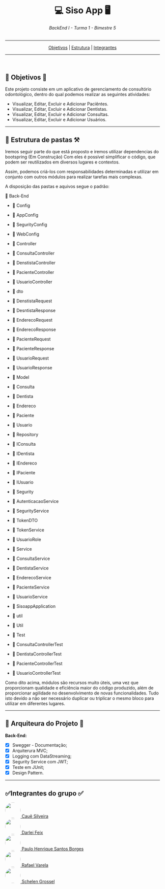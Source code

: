 <div align="center">
    <h1>💻 Siso App 🖥️</h1>
    <h6>BackEnd I - Turma 1 - Bimestre 5</h6>
</div>

---
<div  align="center">
<nav> <a href="#objetivos">Objetivos</a> | <a href="#estrutura">Estrutura</a> | <a href="#integrantes">Integrantes</a></nav>
</div>

---

<br>
<h2 id="objetivos">🚀 Objetivos 🚀</h2>
<p>


Este projeto consiste em um aplicativo de gerenciamento de consultório odontológico, dentro do qual podemos realizar as seguintes atividades:


- Visualizar, Editar, Excluir e Adicionar Paciêntes.
- Visualizar, Editar, Excluir e Adicionar Dentistas.
- Visualizar, Editar, Excluir e Adicionar Consultas.
- Visualizar, Editar, Excluir e Adicionar Usuários.

---

<h2 id="estrutura">🎯 Estrutura de pastas ⚒️</h2>

Iremos seguir parte do que está proposto e iremos utilizar dependencias do bootspring (Em Construção) Com eles é possível simplificar o código, que podem ser reutilizados em diversos lugares e contextos.

Assim, podemos criá-los com responsabilidades determinadas e utilizar em conjunto com outros módulos para realizar tarefas mais complexas.

A disposição das pastas e aquivos segue o padrão:


:open_file_folder: Back-End
- :open_file_folder: Config
- :page_facing_up: AppConfig
- :page_facing_up: SegurityConfig
- :page_facing_up: WebConfig
- :open_file_folder: Controller
- :page_facing_up: ConsultaController
- :page_facing_up: DenstistaController
- :page_facing_up: PacienteController
- :page_facing_up: UsuarioController
- :open_file_folder: dto
- :page_facing_up: DenstistaRequest
- :page_facing_up: DesntistaResponse
- :page_facing_up: EnderecoRequest
- :page_facing_up: EnderecoResponse
- :page_facing_up: PacienteRequest
- :page_facing_up: PacienteResponse
- :page_facing_up: UsuarioRequest
- :page_facing_up: UsuarioResponse
- :open_file_folder: Model
- :page_facing_up: Consulta
- :page_facing_up: Dentista
- :page_facing_up: Endereco
- :page_facing_up: Paciente
- :page_facing_up: Usuario
- :open_file_folder: Repository
- :page_facing_up: IConsulta
- :page_facing_up: IDentista
- :page_facing_up: IEndereco
- :page_facing_up: IPaciente
- :page_facing_up: IUsuario
- :open_file_folder: Segurity
- :page_facing_up: AutenticacaoService
- :page_facing_up: SegurityService
- :page_facing_up: TokenDTO
- :page_facing_up: TokenService
- :page_facing_up: UsuarioRole
- :open_file_folder: Service
- :page_facing_up: ConsultaService
- :page_facing_up: DentistaService
- :page_facing_up: EnderecoService
- :page_facing_up: PacienteService
- :page_facing_up: UsuarioService

- :page_facing_up: SisoappApplication

- :open_file_folder: util
- :page_facing_up: Util

- :open_file_folder: Test
- :page_facing_up: ConsultaControllerTest
- :page_facing_up: DentistaControllerTest
- :page_facing_up: PacienteControllerTest
- :page_facing_up: UsuarioControllerTest

Como dito acima, módulos são recursos muito úteis, uma vez que proporcionam qualidade e eficiência maior do código produzido, além de proporcionar agilidade no desenvolvimento de novas funcionalidades. Tudo isto devido a não ser necessário duplicar ou triplicar o mesmo bloco para utilizar em diferentes lugares. 


---


<h2>📑 Arquiteura do Projeto 📑</h2>

**Back-End:**

- [x] Swegger - Documentação;
- [x] Arquiterura MVC;
- [x] Logging com DataStreaming;
- [x] Segurity Service com JWT;
- [x] Teste em JUnit;
- [x] Design Pattern.

---


<h2 id="integrantes">✅Integrantes do grupo ✅</h2>


<a href="https://github.com/silveirac">
<img src="https://avatars.githubusercontent.com/u/99031403?v=4" height="50px" style="border-radius: 50px"> 
Cauê Silveira
</a>

<br>

<a href="https://github.com/Rashield">
<img src="https://avatars.githubusercontent.com/u/8429910?v=4" height="50px" style="border-radius: 50px"> 
Darlei Feix 
</a>

<br>

<a href="https://github.com/paulinhodeveloper">
<img src="https://avatars.githubusercontent.com/u/99299721?v=4" height="50px" style="border-radius: 50px"> 
Paulo Henrique Santos Borges
</a>

<br>

<a href="https://github.com/Mineiroc4">
<img src="https://avatars.githubusercontent.com/u/94484188?v=4" height="50px" style="border-radius: 50px"> 
Rafael Varela 
</a>

<br>

<a href="https://github.com/schelen01">
<img src="https://avatars.githubusercontent.com/u/88978043?v=4" height="50px" style="border-radius: 50px"> 
Schelen Grossel
</a>

<br>
